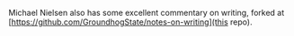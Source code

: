 Michael Nielsen also has some excellent commentary on writing, forked at [https://github.com/GroundhogState/notes-on-writing](this repo).

